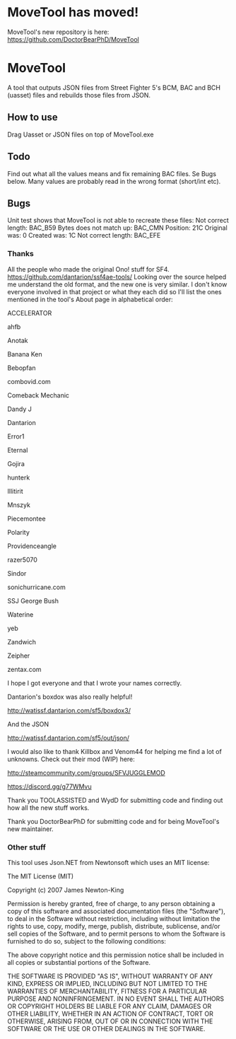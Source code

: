 # MoveTool has moved!
MoveTool's new repository is here: https://github.com/DoctorBearPhD/MoveTool

# MoveTool
A tool that outputs JSON files from Street Fighter 5's BCM, BAC and BCH (uasset) files and rebuilds those files from JSON.

## How to use
Drag Uasset or JSON files on top of MoveTool.exe

## Todo
Find out what all the values means and fix remaining BAC files. Se Bugs below.
Many values are probably read in the wrong format (short/int etc).

## Bugs
Unit test shows that MoveTool is not able to recreate these files:
  Not correct length: BAC_B59
  Bytes does not match up: BAC_CMN Position: 21C Original was: 0 Created was: 1C
  Not correct length: BAC_EFE
  
### Thanks
All the people who made the original Ono! stuff for SF4.
https://github.com/dantarion/ssf4ae-tools/
Looking over the source helped me understand the old format, and the new one is very similar.
I don't know everyone involved in that project or what they each did so I'll list the ones mentioned in the tool's About page in alphabetical order:

ACCELERATOR

ahfb

Anotak

Banana Ken

Bebopfan

combovid.com

Comeback Mechanic

Dandy J

Dantarion

Error1

Eternal

Gojira

hunterk

Illitirit

Mnszyk

Piecemontee

Polarity

Providenceangle

razer5070

Sindor

sonichurricane.com

SSJ George Bush

Waterine

yeb

Zandwich

Zeipher

zentax.com

I hope I got everyone and that I wrote your names correctly.


Dantarion's boxdox was also really helpful!

http://watissf.dantarion.com/sf5/boxdox3/

And the JSON

http://watissf.dantarion.com/sf5/out/json/


I would also like to thank Killbox and Venom44 for helping me find a lot of unknowns. Check out their mod (WIP) here:

http://steamcommunity.com/groups/SFVJUGGLEMOD

https://discord.gg/g77WMvu

Thank you TOOLASSISTED and WydD for submitting code and finding out how all the new stuff works.

Thank you DoctorBearPhD for submitting code and for being MoveTool's new maintainer.



### Other stuff
This tool uses Json.NET from Newtonsoft which uses an MIT license:

The MIT License (MIT)

Copyright (c) 2007 James Newton-King

Permission is hereby granted, free of charge, to any person obtaining a copy of this software and associated documentation files (the "Software"), to deal in the Software without restriction, including without limitation the rights to use, copy, modify, merge, publish, distribute, sublicense, and/or sell copies of the Software, and to permit persons to whom the Software is furnished to do so, subject to the following conditions:

The above copyright notice and this permission notice shall be included in all copies or substantial portions of the Software.

THE SOFTWARE IS PROVIDED "AS IS", WITHOUT WARRANTY OF ANY KIND, EXPRESS OR IMPLIED, INCLUDING BUT NOT LIMITED TO THE WARRANTIES OF MERCHANTABILITY, FITNESS FOR A PARTICULAR PURPOSE AND NONINFRINGEMENT. IN NO EVENT SHALL THE AUTHORS OR COPYRIGHT HOLDERS BE LIABLE FOR ANY CLAIM, DAMAGES OR OTHER LIABILITY, WHETHER IN AN ACTION OF CONTRACT, TORT OR OTHERWISE, ARISING FROM, OUT OF OR IN CONNECTION WITH THE SOFTWARE OR THE USE OR OTHER DEALINGS IN THE SOFTWARE.
